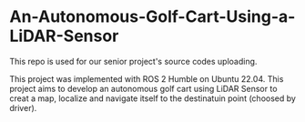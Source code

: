 # An-Autonomous-Golf-Cart-Using-a-LiDAR-Sensor
This repo is used for our senior project's source codes uploading.

This project was implemented with ROS 2 Humble on Ubuntu 22.04.
This project aims to develop an autonomous golf cart using LiDAR Sensor to creat a map, localize and navigate itself to the destinatuin point (choosed by driver).

